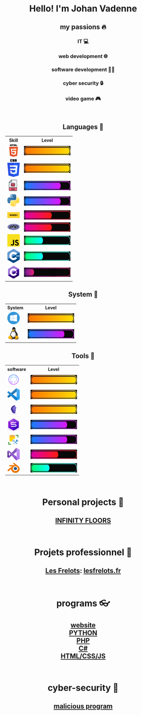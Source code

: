 <h1 align="center">Hello! I'm Johan Vadenne</h1>

<h2 align="center">my passions 🔥</h2>

<h3 align="center">IT 💻</h3>
<h3 align="center">web development 🌐</h3>
<h3 align="center">software development 👨‍💻</h3>
<h3 align="center">cyber security 🔒</h3>
<h3 align="center">video game 🎮</h3>

<br>
<h2 align="center">Languages 📖</h2>
<table align="center">
        <tr>
            <th>Skill</th>
            <th>Level</th>
        </tr>
        <tr>
            <td><img src="image/html.png" width="40"></td>
            <td><img src="image/100.jpeg" width="150" height="30"></td>
        </tr>
        <tr>
            <td><img src="image/css.png" width="40"></td>
            <td><img src="image/100.jpeg" width="150" height="30"></td>
        </tr>
        <tr>
            <td><img src="image/sql.png" width="40"></td>
            <td><img src="image/75.jpeg" width="150" height="30"></td>
        </tr>
        <tr>
            <td><img src="image/python.png" width="40"></td>
            <td><img src="image/75.jpeg" width="150" height="30"></td>
        </tr>
        <tr>
            <td><img src="image/wd.png" width="40"></td>
            <td><img src="image/50.jpeg" width="150" height="30"></td>
        </tr>
        <tr>
            <td><img src="image/php.png" width="40"></td>
            <td><img src="image/50.jpeg" width="150" height="30"></td>
        </tr>
        <tr>
            <td><img src="image/JS.png" width="40"></td>
            <td><img src="image/25.jpeg" width="150" height="30"></td>
        </tr>
        <tr>
            <td><img src="image/c++.png" width="40"></td>
            <td><img src="image/25.jpeg" width="150" height="30"></td>
        </tr>
        <tr>
            <td><img src="image/csharp.png" width="40"></td>
            <td><img src="image/10.jpeg" width="150" height="30"></td>
        </tr>
    </tbody>
</table>
<h2 align="center">System 📀</h2>
<table align="center">
        <tr>
            <th>System</th>
            <th>Level</th>
        </tr>
        <tr>
            <td><img src="image/windows.png" width="40"></td>
            <td><img src="image/100.jpeg" width="150" height="30"></td>
        </tr>
        <tr>
            <td><img src="image/linux.png" width="40"></td>
            <td><img src="image/75.jpeg" width="150" height="30"></td>
        </tr>
</table>

<h2 align="center">Tools 🔧</h2>
<table align="center">
  <tr>
    <th>software</th>
    <th>Level</th>
  </tr>
  <tr>
    <td><img src="image/github.png" width="40"></td>
    <td><img src="image/100.jpeg" width="150" height="30"></td>
  </tr>
  <tr>
    <td><img src="image/visualstudiocode.png" width="40"></td>
    <td><img src="image/100.jpeg" width="150" height="30"></td>
  </tr>
  <tr>
    <td><img src="image/obsidian.png" width="40"></td>
    <td><img src="image/100.jpeg" width="150" height="30"></td>
  </tr>
  <tr>
    <td><img src="image/dbforge1.png" width="40"></td>
    <td><img src="image/75.jpeg" width="150" height="30"></td>
  </tr>
  <tr>
    <td><img src="image/ssms.jpg" width="40"></td>
    <td><img src="image/75.jpeg" width="150" height="30"></td>
  </tr>
  <tr>
    <td><img src="image/visualstudio.png" width="40"></td>
    <td><img src="image/50.jpeg" width="150" height="30"></td>
  </tr>
  <tr>
    <td><img src="image/blender.png" width="40"></td>
    <td><img src="image/25.jpeg" width="150" height="30"></td>
  </tr>
</table>
<br>
<h1 align="center">Personal projects 🔨</h1>
<h2 align="center"><a href="https://github.com/johanvadenne/INFINITY-FLOORS.git">INFINITY FLOORS</a></h2>
<br>
<h1 align="center">Projets professionnel 👔</h1>
<h2 align="center"><a href="https://github.com/johanvadenne/les-frelots.git">Les Frelots</a>: <a href="https://lesfrelots.fr">lesfrelots.fr</a></h2>
<br>
<h1 align="center">programs 👓</h1>
<h2 align="center"><a href="https://github.com/johanvadenne/site-creer.git">website</a><br>
<a href="https://github.com/johanvadenne/python.git">PYTHON</a><br>
<a href="https://github.com/johanvadenne/php.git">PHP</a><br>
<a href="https://github.com/johanvadenne/csharp.git">C#</a><br>
<a href="https://github.com/johanvadenne/HTML-CSS-JS.git">HTML/CSS/JS</a></h2>
<br>
<h1 align="center">cyber-security 🔑</h1>
<h2 align="center"><a href="https://github.com/johanvadenne/Cyber-securite.git">malicious program</a></h2>